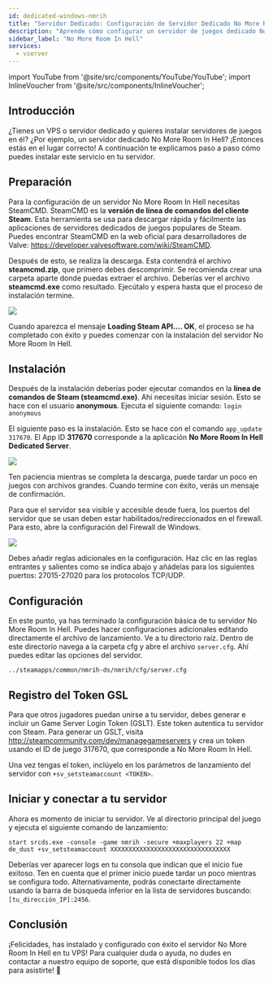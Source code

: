 ```yaml
---
id: dedicated-windows-nmrih
title: "Servidor Dedicado: Configuración de Servidor Dedicado No More Room In Hell en Windows"
description: "Aprende cómo configurar un servidor de juegos dedicado No More Room In Hell en tu VPS o servidor dedicado rápida y fácilmente → Descubre más ahora"
sidebar_label: "No More Room In Hell"
services:
  - vserver
---
```


import YouTube from '@site/src/components/YouTube/YouTube';
import InlineVoucher from '@site/src/components/InlineVoucher';

## Introducción
¿Tienes un VPS o servidor dedicado y quieres instalar servidores de juegos en él? ¿Por ejemplo, un servidor dedicado No More Room In Hell? ¡Entonces estás en el lugar correcto! A continuación te explicamos paso a paso cómo puedes instalar este servicio en tu servidor.

<InlineVoucher />

## Preparación

Para la configuración de un servidor No More Room In Hell necesitas SteamCMD. SteamCMD es la **versión de línea de comandos del cliente Steam**. Esta herramienta se usa para descargar rápida y fácilmente las aplicaciones de servidores dedicados de juegos populares de Steam. Puedes encontrar SteamCMD en la web oficial para desarrolladores de Valve: https://developer.valvesoftware.com/wiki/SteamCMD. 

Después de esto, se realiza la descarga. Esta contendrá el archivo **steamcmd.zip**, que primero debes descomprimir. Se recomienda crear una carpeta aparte donde puedas extraer el archivo. Deberías ver el archivo **steamcmd.exe** como resultado. Ejecútalo y espera hasta que el proceso de instalación termine.

![](https://screensaver01.zap-hosting.com/index.php/s/7Hib2ZgaYWTsRNE/preview)

Cuando aparezca el mensaje **Loading Steam API.... OK**, el proceso se ha completado con éxito y puedes comenzar con la instalación del servidor No More Room In Hell.



## Instalación

Después de la instalación deberías poder ejecutar comandos en la **línea de comandos de Steam (steamcmd.exe)**. Ahí necesitas iniciar sesión. Esto se hace con el usuario **anonymous**. Ejecuta el siguiente comando: `login anonymous`

El siguiente paso es la instalación. Esto se hace con el comando `app_update 317670`. El App ID **317670** corresponde a la aplicación **No More Room In Hell Dedicated Server**.

![](https://screensaver01.zap-hosting.com/index.php/s/cgMfJdL5DNNxjrf/preview)

Ten paciencia mientras se completa la descarga, puede tardar un poco en juegos con archivos grandes. Cuando termine con éxito, verás un mensaje de confirmación.

Para que el servidor sea visible y accesible desde fuera, los puertos del servidor que se usan deben estar habilitados/redireccionados en el firewall. Para esto, abre la configuración del Firewall de Windows.

![](https://screensaver01.zap-hosting.com/index.php/s/EM32i73TLcn32Mc/preview)

Debes añadir reglas adicionales en la configuración. Haz clic en las reglas entrantes y salientes como se indica abajo y añádelas para los siguientes puertos: 27015-27020 para los protocolos TCP/UDP.



## Configuración

En este punto, ya has terminado la configuración básica de tu servidor No More Room In Hell. Puedes hacer configuraciones adicionales editando directamente el archivo de lanzamiento. Ve a tu directorio raíz. Dentro de este directorio navega a la carpeta cfg y abre el archivo `server.cfg`. Ahí puedes editar las opciones del servidor.

```
../steamapps/common/nmrih-ds/nmrih/cfg/server.cfg
```

## Registro del Token GSL

Para que otros jugadores puedan unirse a tu servidor, debes generar e incluir un Game Server Login Token (GSLT). Este token autentica tu servidor con Steam. Para generar un GSLT, visita http://steamcommunity.com/dev/managegameservers y crea un token usando el ID de juego 317670, que corresponde a No More Room In Hell.

Una vez tengas el token, inclúyelo en los parámetros de lanzamiento del servidor con `+sv_setsteamaccount <TOKEN>`. 



## Iniciar y conectar a tu servidor

Ahora es momento de iniciar tu servidor. Ve al directorio principal del juego y ejecuta el siguiente comando de lanzamiento:

```
start srcds.exe -console -game nmrih -secure +maxplayers 22 +map de_dust +sv_setsteamaccount XXXXXXXXXXXXXXXXXXXXXXXXXXXXXXXXX
```

Deberías ver aparecer logs en tu consola que indican que el inicio fue exitoso. Ten en cuenta que el primer inicio puede tardar un poco mientras se configura todo. Alternativamente, podrás conectarte directamente usando la barra de búsqueda inferior en la lista de servidores buscando: `[tu_dirección_IP]:2456`.


## Conclusión

¡Felicidades, has instalado y configurado con éxito el servidor No More Room In Hell en tu VPS! Para cualquier duda o ayuda, no dudes en contactar a nuestro equipo de soporte, que está disponible todos los días para asistirte! 🙂

<InlineVoucher />
